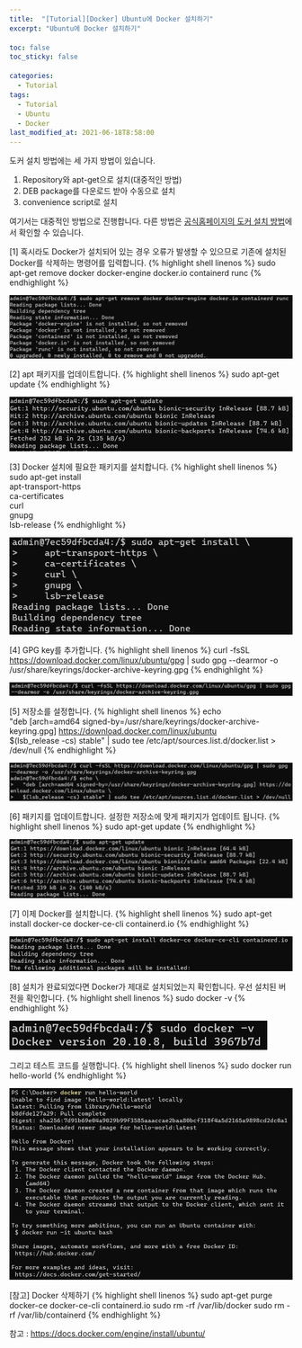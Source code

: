 ```yaml
---
title:  "[Tutorial][Docker] Ubuntu에 Docker 설치하기"
excerpt: "Ubuntu에 Docker 설치하기"

toc: false
toc_sticky: false

categories:
  - Tutorial
tags:
  - Tutorial
  - Ubuntu
  - Docker
last_modified_at: 2021-06-18T8:58:00
---
```


도커 설치 방법에는 세 가지 방법이 있습니다.
1. Repository와 apt-get으로 설치(대중적인 방법)
2. DEB package를 다운로드 받아 수동으로 설치
3. convenience script로 설치

여기서는 대중적인 방법으로 진행합니다. 다른 방법은 <a href="https://docs.docker.com/engine/install/ubuntu/">공식홈페이지의 도커 설치 방법</a>에서 확인할 수 있습니다.

[1] 혹시라도 Docker가 설치되어 있는 경우 오류가 발생할 수 있으므로 기존에 설치된 Docker를 삭제하는 명령어를 입력합니다.
{% highlight shell linenos %}
sudo apt-get remove docker docker-engine docker.io containerd runc
{% endhighlight %}

<p class="code_img"><img src="/assets/images/21090710.png" /></p>

[2] apt 패키지를 업데이트합니다.
{% highlight shell linenos %}
sudo apt-get update
{% endhighlight %}
<p class="code_img"><img src="/assets/images/21090711.png" /></p>

[3] Docker 설치에 필요한 패키지를 설치합니다.
{% highlight shell linenos %}
sudo apt-get install \
    apt-transport-https \
    ca-certificates \
    curl \
    gnupg \
    lsb-release
{% endhighlight %}
<p class="code_img"><img src="/assets/images/21090712.png" /></p>

[4] GPG key를 추가합니다.
{% highlight shell linenos %}
curl -fsSL https://download.docker.com/linux/ubuntu/gpg | sudo gpg --dearmor -o /usr/share/keyrings/docker-archive-keyring.gpg
{% endhighlight %}
<p class="code_img"><img src="/assets/images/21090713.png" /></p>

[5] 저장소를 설정합니다.
{% highlight shell linenos %}
echo \
  "deb [arch=amd64 signed-by=/usr/share/keyrings/docker-archive-keyring.gpg] https://download.docker.com/linux/ubuntu \
  $(lsb_release -cs) stable" | sudo tee /etc/apt/sources.list.d/docker.list > /dev/null
{% endhighlight %}
<p class="code_img"><img src="/assets/images/21090714.png" /></p>

[6] 패키지를 업데이트합니다. 설정한 저장소에 맞게 패키지가 업데이트 됩니다.
{% highlight shell linenos %}
sudo apt-get update
{% endhighlight %}
<p class="code_img"><img src="/assets/images/21090715.png" /></p>

[7] 이제 Docker를 설치합니다.
{% highlight shell linenos %}
sudo apt-get install docker-ce docker-ce-cli containerd.io
{% endhighlight %}
<p class="code_img"><img src="/assets/images/21090716.png" /></p>

[8] 설치가 완료되었다면 Docker가 제대로 설치되었는지 확인합니다.
우선 설치된 버전을 확인합니다.
{% highlight shell linenos %}
sudo docker -v
{% endhighlight %}
<p class="code_img"><img src="/assets/images/21090717.png" /></p>

그리고 테스트 코드를 실행합니다.
{% highlight shell linenos %}
sudo docker run hello-world
{% endhighlight %}
<p class="code_img"><img src="/assets/images/21090718.png" /></p>

[참고] Docker 삭제하기
{% highlight shell linenos %}
sudo apt-get purge docker-ce docker-ce-cli containerd.io
sudo rm -rf /var/lib/docker
sudo rm -rf /var/lib/containerd
{% endhighlight %}

참고 : <a href="https://docs.docker.com/engine/install/ubuntu/">https://docs.docker.com/engine/install/ubuntu/</a>